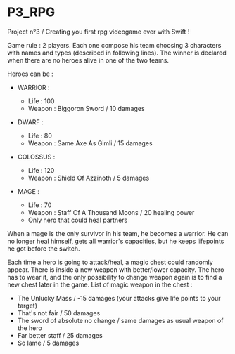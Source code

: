 # P3_RPG

Project n°3 / Creating you first rpg videogame ever with Swift !

Game rule : 2 players. Each one compose his team choosing 3 characters with names and types (described in following lines). The winner is declared when there are no heroes alive in one of the two teams.

Heroes can be :

- WARRIOR :
    - Life : 100
    - Weapon : Biggoron Sword / 10 damages
    
- DWARF :
    - Life : 80
    - Weapon : Same Axe As Gimli / 15 damages
    
- COLOSSUS :
    - Life : 120
    - Weapon : Shield Of Azzinoth / 5 damages

- MAGE :
    - Life : 70
    - Weapon : Staff Of A Thousand Moons / 20 healing power
    - Only hero that could heal partners
    
When a mage is the only survivor in his team, he becomes a warrior. He can no longer heal himself, gets all warrior's capacities, but he keeps lifepoints he got before the switch.

Each time a hero is going to attack/heal, a magic chest could randomly appear. There is inside a new weapon with better/lower capacity. The hero has to wear it, and the only possibility to change weapon again is to find a new chest later in the game. List of magic weapon in the chest :
- The Unlucky Mass / -15 damages (your attacks give life points to your target)
- That's not fair / 50 damages
- The sword of absolute no change / same damages as usual weapon of the hero
- Far better staff / 25 damages
- So lame / 5 damages
